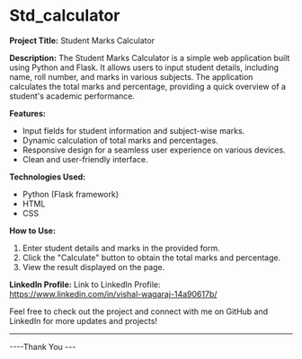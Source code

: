 # Std_calculator


**Project Title:** Student Marks Calculator

**Description:**
The Student Marks Calculator is a simple web application built using Python and Flask. 
It allows users to input student details, including name, roll number, and marks in various subjects. 
The application calculates the total marks and percentage, providing a quick overview of a student's academic performance.

**Features:**
- Input fields for student information and subject-wise marks.
- Dynamic calculation of total marks and percentages.
- Responsive design for a seamless user experience on various devices.
- Clean and user-friendly interface.

**Technologies Used:**
- Python (Flask framework)
- HTML
- CSS

**How to Use:**
1. Enter student details and marks in the provided form.
2. Click the "Calculate" button to obtain the total marks and percentage.
3. View the result displayed on the page.


**LinkedIn Profile:**
Link to LinkedIn Profile: https://www.linkedin.com/in/vishal-wagaraj-14a90617b/


Feel free to check out the project and connect with me on GitHub and LinkedIn for more updates and projects!

---

----Thank You ---
